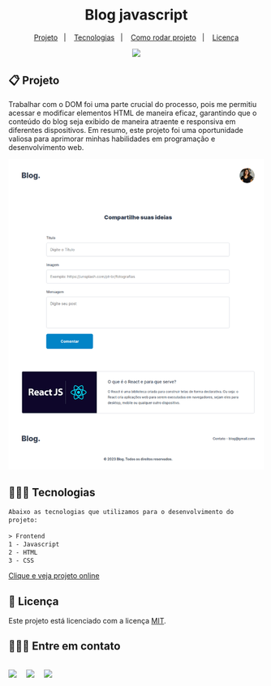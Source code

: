   <h1 align="center">Blog javascript</h1>

  <p align="center">
    <a href="#-projeto">Projeto</a>&nbsp;&nbsp;&nbsp;|&nbsp;&nbsp;&nbsp;
    <a href="#-tecnologias">Tecnologias</a>&nbsp;&nbsp;&nbsp;|&nbsp;&nbsp;&nbsp;
    <a href="#-como-rodar-projeto">Como rodar projeto</a>&nbsp;&nbsp;&nbsp;|&nbsp;&nbsp;&nbsp;
    <a href="#-licença">Licença</a>
  </p>

  <p align="center">
    <img src="https://img.shields.io/static/v1?label=license&message=MIT&color=49AA26&labelColor=000000" />
  </p>

## 📋 Projeto

  <p>
    Trabalhar com o DOM foi uma parte crucial do processo, pois me permitiu acessar e modificar elementos HTML de maneira eficaz, garantindo que o conteúdo do blog seja exibido de maneira atraente e responsiva em diferentes dispositivos. Em resumo, este projeto foi uma oportunidade valiosa para aprimorar minhas habilidades em programação e desenvolvimento web.
  </p>
  <img
    src=".github/image.png">

## 👨🏻‍💻 Tecnologias

    Abaixo as tecnologias que utilizamos para o desenvolvimento do projeto:

    > Frontend
    1 - Javascript
    2 - HTML
    3 - CSS

  </p>

<a href="" target="_blank">Clique e veja projeto online</a>

## 📝 Licença

Este projeto está licenciado com a licença [MIT](https://github.com/brunogoncalvesferreira/treine.me/blob/main/LICENSE).

  <h2>🙋🏻‍♂️ Entre em contato<h2>
  <div style="display: flex;">
    <a href="https://www.linkedin.com/in/bruno-goncalves-ferreira/" target="_blank"><img src="https://img.shields.io/badge/-LinkedIn-%230077B5?style=for-the-badge&logo=linkedin&logoColor=white" style="margin-right: 2vw" target="_blank"></a>
    <a href="mailto:brunogoncalveferreira@outlook.com"><img src="https://img.shields.io/badge/-Outlook-%23333?style=for-the-badge&logo=outlook&logoColor=blue" style="margin-right: 2vw" target="_blank"></a> 
    <a href="https://www.instagram.com/brunogonferreira/" target="_blank"><img src="https://img.shields.io/badge/-Instagram-%23E4405F?style=for-the-badge&logo=instagram&logoColor=white" target="_blank"></a>
  </div>
